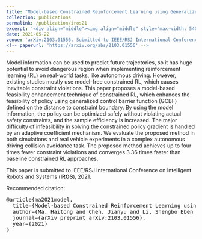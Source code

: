 ```yaml
---
title: "Model-based Constrained Reinforcement Learning using Generalized Control Barrier Function"
collection: publications
permalink: /publication/iros21
excerpt: '<div align="middle"><img align="middle" style="max-width: 540px; width: 100%" src="https://kyonhuang.top/files/intuitive_explanation.png" /></div>[[Download paper here]](http://mahaitongdae.github.io/files/2103.01556.pdf) [[GitHub repo]](https://github.com/mahaitongdae/safe_exp_env) [[Project Blog]](https://idthanm.github.io/project/interpretable/)'
date: 2021-05-22
venue: 'arXiv:2103.01556. Submitted to IEEE/RSJ International Conference on Intelligent Robots and Systems (**IROS**)'
<!-- paperurl: 'https://arxiv.org/abs/2103.01556' -->
---
```

<!-- citation: '**Ma, H.**, Chen, J., Li, S.E., Lin, Z., Guan, Y., Ren, Y. and Zheng, S., 2021. Model-based Constrained Reinforcement Learning using Generalized Control Barrier Function. arXiv preprint arXiv:2103.01556.' -->
Model information can be used to predict future trajectories, so it has huge potential to avoid dangerous region when implementing reinforcement learning (RL) on real-world tasks, like autonomous driving. However, existing studies mostly use model-free constrained RL, which causes inevitable constraint violations. This paper proposes a model-based feasibility enhancement technique of constrained RL, which enhances the feasibility of policy using generalized control barrier function (GCBF) defined on the distance to constraint boundary. By using the model information, the policy can be optimized safely without violating actual safety constraints, and the sample efficiency is increased. The major difficulty of infeasibility in solving the constrained policy gradient is handled by an adaptive coefficient mechanism. We evaluate the proposed method in both simulations and real vehicle experiments in a complex autonomous driving collision avoidance task. The proposed method achieves up to four times fewer constraint violations and converges 3.36 times faster than baseline constrained RL approaches.

This paper is submitted to IEEE/RSJ International Conference on Intelligent Robots and Systems (**IROS**),  2021.

Recommended citation:
<pre>
@article{ma2021model,
  title={Model-based Constrained Reinforcement Learning using Generalized Control Barrier Function},
  author={Ma, Haitong and Chen, Jianyu and Li, Shengbo Eben and Lin, Ziyu and Guan, Yang and Ren, Yangang and Zheng, Sifa},
  journal={arXiv preprint arXiv:2103.01556},
  year={2021}
}
</pre>

